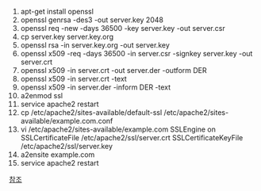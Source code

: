 1. apt-get install openssl
2. openssl genrsa -des3 -out server.key 2048
3. openssl req -new -days 36500 -key server.key -out server.csr
4. cp server.key server.key.org
5. openssl rsa -in server.key.org -out server.key
6. openssl x509 -req -days 36500 -in server.csr -signkey server.key -out server.crt
7. openssl x509 -in server.crt -out server.der -outform DER
8. openssl x509 -in server.crt -text
9. openssl x509 -in server.der -inform DER -text
10. a2enmod ssl
11. service apache2 restart
12. cp /etc/apache2/sites-available/default-ssl /etc/apache2/sites-available/example.com.conf
13. vi /etc/apache2/sites-available/example.com 
    SSLEngine on SSLCertificateFile /etc/apache2/ssl/server.crt 
    SSLCertificateKeyFile /etc/apache2/ssl/server.key
14. a2ensite example.com
15. service apache2 restart


[참조](http://webdir.tistory.com/228)
